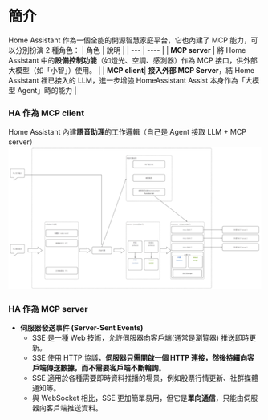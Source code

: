 # 簡介
Home Assistant 作為一個全能的開源智慧家庭平台，它也內建了 MCP 能力，可以分別扮演 2 種角色：
| 角色 | 說明 |
| --- | ---- |
| **MCP server** | 將 Home Assistant 中的**設備控制功能**（如燈光、空調、感測器）作為 MCP 接口，供外部大模型（如「小智」）使用。 |
| **MCP client**| **接入外部 MCP Server**，結 Home Assistant 裡已接入的 LLM，進一步增強 HomeAssistant Assist 本身作為「大模型 Agent」時的能力 |

### HA 作為 MCP client
Home Assistant 內建**語音助理**的工作邏輯（自己是 Agent 接取 LLM + MCP server）
![image](./mcp_client.png)

### HA 作為 MCP server

- **伺服器發送事件 (Server-Sent Events)**
  - SSE 是一種 Web 技術，允許伺服器向客戶端(通常是瀏覽器) 推送即時更新。
  - SSE 使用 HTTP 協議，**伺服器只需開啟一個 HTTP 連接，然後持續向客戶端傳送數據，而不需要客戶端不斷輪詢**。
  - SSE 適用於各種需要即時資料推播的場景，例如股票行情更新、社群媒體通知等。
  - 與 WebSocket 相比，SSE 更加簡單易用，但它是**單向通信**，只能由伺服器向客戶端推送資料。

